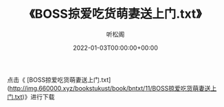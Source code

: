 ﻿---
title:  《BOSS掠爱吃货萌妻送上门.txt》
date:   2022-01-03T00:00:00+00:00
author: 听松阁
layout: post
permalink: /BOSS掠爱吃货萌妻送上门/
categories: 小说
tags: [小说]
---

点击《 [BOSS掠爱吃货萌妻送上门.txt](<a href="http://img.660000.xyz/bookstukust/book/bntxt/11/BOSS" target=_blank>http://img.660000.xyz/bookstukust/book/bntxt/11/BOSS掠爱吃货萌妻送上门.txt)》进行下载